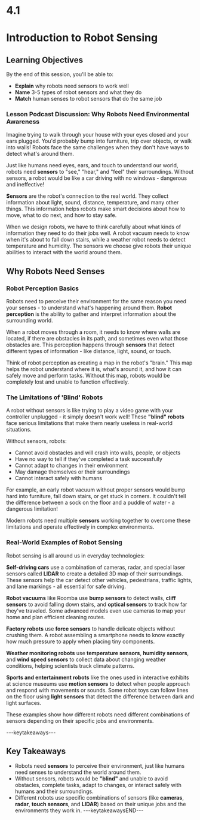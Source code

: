 # 4.1
# **Introduction to Robot Sensing**

## **Learning Objectives**

By the end of this session, you'll be able to:
- **Explain** why robots need sensors to work well
- **Name** 3-5 types of robot sensors and what they do
- **Match** human senses to robot sensors that do the same job

### **Lesson Podcast Discussion: Why Robots Need Environmental Awareness**

Imagine trying to walk through your house with your eyes closed and your ears plugged. You'd probably bump into furniture, trip over objects, or walk into walls! Robots face the same challenges when they don't have ways to detect what's around them.

Just like humans need eyes, ears, and touch to understand our world, robots need **sensors** to "see," "hear," and "feel" their surroundings. Without sensors, a robot would be like a car driving with no windows - dangerous and ineffective!

**Sensors** are the robot's connection to the real world. They collect information about light, sound, distance, temperature, and many other things. This information helps robots make smart decisions about how to move, what to do next, and how to stay safe.

When we design robots, we have to think carefully about what kinds of information they need to do their jobs well. A robot vacuum needs to know when it's about to fall down stairs, while a weather robot needs to detect temperature and humidity. The sensors we choose give robots their unique abilities to interact with the world around them.

## **Why Robots Need Senses**

### **Robot Perception Basics**

Robots need to perceive their environment for the same reason you need your senses - to understand what's happening around them. **Robot perception** is the ability to gather and interpret information about the surrounding world.

When a robot moves through a room, it needs to know where walls are located, if there are obstacles in its path, and sometimes even what those obstacles are. This perception happens through **sensors** that detect different types of information - like distance, light, sound, or touch.

Think of robot perception as creating a map in the robot's "brain." This map helps the robot understand where it is, what's around it, and how it can safely move and perform tasks. Without this map, robots would be completely lost and unable to function effectively.

### **The Limitations of 'Blind' Robots**

A robot without sensors is like trying to play a video game with your controller unplugged - it simply doesn't work well! These **"blind" robots** face serious limitations that make them nearly useless in real-world situations.

Without sensors, robots:
- Cannot avoid obstacles and will crash into walls, people, or objects
- Have no way to tell if they've completed a task successfully
- Cannot adapt to changes in their environment
- May damage themselves or their surroundings
- Cannot interact safely with humans

For example, an early robot vacuum without proper sensors would bump hard into furniture, fall down stairs, or get stuck in corners. It couldn't tell the difference between a sock on the floor and a puddle of water - a dangerous limitation!

Modern robots need multiple **sensors** working together to overcome these limitations and operate effectively in complex environments.

### **Real-World Examples of Robot Sensing**

Robot sensing is all around us in everyday technologies:

**Self-driving cars** use a combination of cameras, radar, and special laser sensors called **LIDAR** to create a detailed 3D map of their surroundings. These sensors help the car detect other vehicles, pedestrians, traffic lights, and lane markings - all essential for safe driving.

**Robot vacuums** like Roomba use **bump sensors** to detect walls, **cliff sensors** to avoid falling down stairs, and **optical sensors** to track how far they've traveled. Some advanced models even use cameras to map your home and plan efficient cleaning routes.

**Factory robots** use **force sensors** to handle delicate objects without crushing them. A robot assembling a smartphone needs to know exactly how much pressure to apply when placing tiny components.

**Weather monitoring robots** use **temperature sensors**, **humidity sensors**, and **wind speed sensors** to collect data about changing weather conditions, helping scientists track climate patterns.

**Sports and entertainment robots** like the ones used in interactive exhibits at science museums use **motion sensors** to detect when people approach and respond with movements or sounds. Some robot toys can follow lines on the floor using **light sensors** that detect the difference between dark and light surfaces.

These examples show how different robots need different combinations of sensors depending on their specific jobs and environments.

---keytakeaways---
## **Key Takeaways**
- Robots need **sensors** to perceive their environment, just like humans need senses to understand the world around them.
- Without sensors, robots would be **"blind"** and unable to avoid obstacles, complete tasks, adapt to changes, or interact safely with humans and their surroundings.
- Different robots use specific combinations of sensors (like **cameras**, **radar**, **touch sensors**, and **LIDAR**) based on their unique jobs and the environments they work in.
---keytakeawaysEND---
